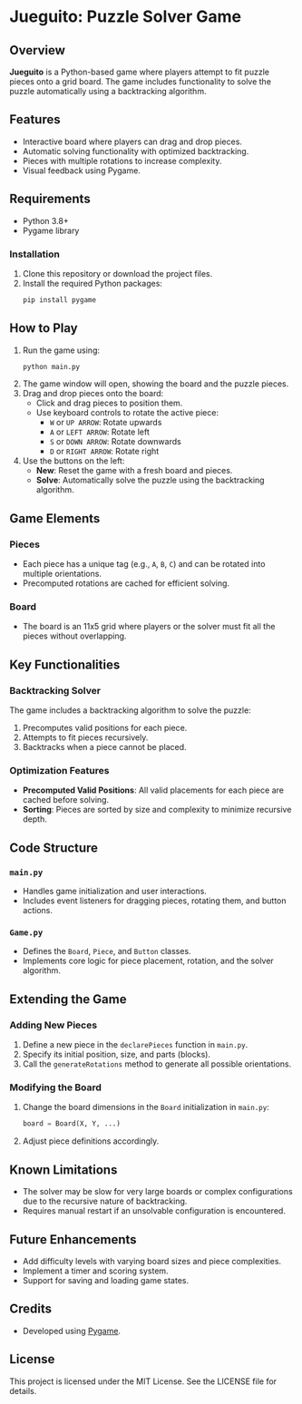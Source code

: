 # Jueguito: Puzzle Solver Game

## Overview
**Jueguito** is a Python-based game where players attempt to fit puzzle pieces onto a grid board. The game includes functionality to solve the puzzle automatically using a backtracking algorithm.

## Features
- Interactive board where players can drag and drop pieces.
- Automatic solving functionality with optimized backtracking.
- Pieces with multiple rotations to increase complexity.
- Visual feedback using Pygame.

## Requirements
- Python 3.8+
- Pygame library

### Installation
1. Clone this repository or download the project files.
2. Install the required Python packages:
   ```bash
   pip install pygame
   ```

## How to Play
1. Run the game using:
   ```bash
   python main.py
   ```
2. The game window will open, showing the board and the puzzle pieces.
3. Drag and drop pieces onto the board:
   - Click and drag pieces to position them.
   - Use keyboard controls to rotate the active piece:
     - `W` or `UP ARROW`: Rotate upwards
     - `A` or `LEFT ARROW`: Rotate left
     - `S` or `DOWN ARROW`: Rotate downwards
     - `D` or `RIGHT ARROW`: Rotate right
4. Use the buttons on the left:
   - **New**: Reset the game with a fresh board and pieces.
   - **Solve**: Automatically solve the puzzle using the backtracking algorithm.

## Game Elements
### Pieces
- Each piece has a unique tag (e.g., `A`, `B`, `C`) and can be rotated into multiple orientations.
- Precomputed rotations are cached for efficient solving.

### Board
- The board is an 11x5 grid where players or the solver must fit all the pieces without overlapping.

## Key Functionalities
### Backtracking Solver
The game includes a backtracking algorithm to solve the puzzle:
1. Precomputes valid positions for each piece.
2. Attempts to fit pieces recursively.
3. Backtracks when a piece cannot be placed.

### Optimization Features
- **Precomputed Valid Positions**: All valid placements for each piece are cached before solving.
- **Sorting**: Pieces are sorted by size and complexity to minimize recursive depth.

## Code Structure
### `main.py`
- Handles game initialization and user interactions.
- Includes event listeners for dragging pieces, rotating them, and button actions.

### `Game.py`
- Defines the `Board`, `Piece`, and `Button` classes.
- Implements core logic for piece placement, rotation, and the solver algorithm.

## Extending the Game
### Adding New Pieces
1. Define a new piece in the `declarePieces` function in `main.py`.
2. Specify its initial position, size, and parts (blocks).
3. Call the `generateRotations` method to generate all possible orientations.

### Modifying the Board
1. Change the board dimensions in the `Board` initialization in `main.py`:
   ```python
   board = Board(X, Y, ...)
   ```
2. Adjust piece definitions accordingly.

## Known Limitations
- The solver may be slow for very large boards or complex configurations due to the recursive nature of backtracking.
- Requires manual restart if an unsolvable configuration is encountered.

## Future Enhancements
- Add difficulty levels with varying board sizes and piece complexities.
- Implement a timer and scoring system.
- Support for saving and loading game states.

## Credits
- Developed using [Pygame](https://www.pygame.org/).

## License
This project is licensed under the MIT License. See the LICENSE file for details.

